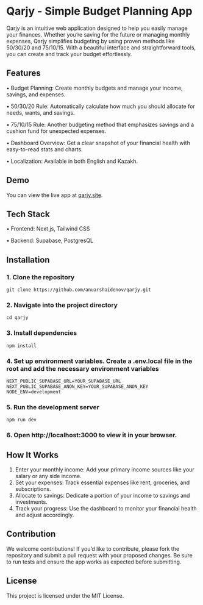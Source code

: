 # Qarjy - Simple Budget Planning App

Qarjy is an intuitive web application designed to help you easily manage your finances. Whether you’re saving for the future or managing monthly expenses, Qarjy simplifies budgeting by using proven methods like 50/30/20 and 75/10/15. With a beautiful interface and straightforward tools, you can create and track your budget effortlessly.

## Features

•	Budget Planning: Create monthly budgets and manage your income, savings, and expenses.
  
•	50/30/20 Rule: Automatically calculate how much you should allocate for needs, wants, and savings.
 
•	75/10/15 Rule: Another budgeting method that emphasizes savings and a cushion fund for unexpected expenses.

•	Dashboard Overview: Get a clear snapshot of your financial health with easy-to-read stats and charts.

•	Localization: Available in both English and Kazakh.

## Demo

You can view the live app at [qarjy.site](https://www.qarjy.site/).

## Tech Stack

•	Frontend: Next.js, Tailwind CSS
	
•	Backend: Supabase, PostgresQL

## Installation

### 1. Clone the repository
 
```
git clone https://github.com/anuarshaidenov/qarjy.git
```



### 2. Navigate into the project directory

```
cd qarjy
```


### 3. Install dependencies

```
npm install
```


### 4. Set up environment variables. Create a .env.local file in the root and add the necessary environment variables

```
NEXT_PUBLIC_SUPABASE_URL=YOUR_SUPABASE_URL
NEXT_PUBLIC_SUPABASE_ANON_KEY=YOUR_SUPABASE_ANON_KEY
NODE_ENV=development
```


### 5.	Run the development server

```
npm run dev
```


### 6.	Open http://localhost:3000 to view it in your browser.

## How It Works

1.	Enter your monthly income: Add your primary income sources like your salary or any side income.
2.	Set your expenses: Track essential expenses like rent, groceries, and subscriptions.
3.	Allocate to savings: Dedicate a portion of your income to savings and investments.
4.	Track your progress: Use the dashboard to monitor your financial health and adjust accordingly.

## Contribution

We welcome contributions! If you’d like to contribute, please fork the repository and submit a pull request with your proposed changes. Be sure to run tests and ensure the app works as expected before submitting.

## License

This project is licensed under the MIT License.
